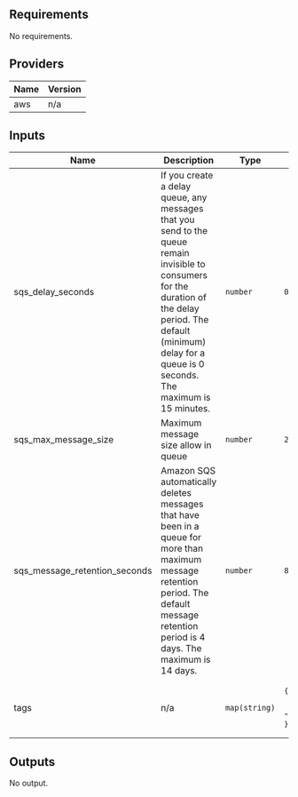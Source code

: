 ## Requirements

No requirements.

## Providers

| Name | Version |
|------|---------|
| aws | n/a |

## Inputs

| Name | Description | Type | Default | Required |
|------|-------------|------|---------|:--------:|
| sqs\_delay\_seconds | If you create a delay queue, any messages that you send to the queue remain invisible to consumers for the duration of the delay period. The default (minimum) delay for a queue is 0 seconds. The maximum is 15 minutes. | `number` | `0` | no |
| sqs\_max\_message\_size | Maximum message size allow in queue | `number` | `2048` | no |
| sqs\_message\_retention\_seconds | Amazon SQS automatically deletes messages that have been in a queue for more than maximum message retention period. The default message retention period is 4 days. The maximum is 14 days. | `number` | `86400` | no |
| tags | n/a | `map(string)` | <pre>{<br>  "CreatedBy": "Terraform",<br>  "Project": "MyOnlineBookStore"<br>}</pre> | no |

## Outputs

No output.
